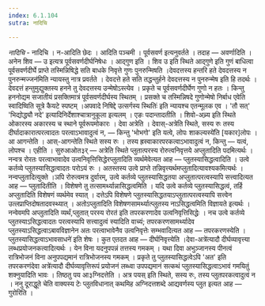 ```yaml
---
index: 6.1.104
sutra: नादिचि

---
```

_नादिचि_ - नादिचि । न-आदिति छेदः । आदिति पञ्चमी । पूर्वसवर्ण इत्यनुवर्तते । तदाह — अवर्णादिति । अनेन शिव — उ इत्यत्र पूर्वसवर्णदीर्घनिषेधः । आद्गुण इति । शिव उ इति स्थिते आद्गुणे इति गुणं बाधित्वा पूर्वसवर्णदीर्घे प्राप्ते तस्मिन्निषिद्धे सति बाधके निवृत्ते गुणः पुनरुन्मिषति ।देवदत्तस्य हन्तरि हते देवदत्तस्य न पुनरुन्मज्जन॑मिति न्यायस्तु नात्र प्रवर्तते । देवदत्ते हते सति तद्धन्तुर्हने देवदत्तस्य न पुनरुन्मेष इति हि तदर्थः । देवदत्तं हन्तुमुद्युक्तस्य हनने तु देवदत्तस्य उन्मेषोऽस्त्येव । प्रकृते च पूर्वसवर्णदीर्घेण गुणो न हतः । किन्तु हननोद्यम सजातीयं प्रसक्तिमात्रं पूर्वसवर्णदीर्घस्य स्थितम् । प्रसक्ते च तस्मिन्निषदे गुणोन्मेषो निर्बाध एवेति स्वादिष्विति सूत्रे कैयटे स्पष्टम् ।अपवादे निषिद्दे उत्सर्गस्य स्थितिः॑ इति न्यायश्च एतन्मूलक एव । 'तौ सत्' 'भिद्योद्ध्यौ नदे' इत्यादिनिर्देशाश्चात्रानुकूला इत्यलम् । एङः पदान्तादतीति । शिवो-अच्र्य इति स्थिते ओकारस्य अकारस्य च स्थाने पूर्वरूपमोकारः । देवा अत्रेति । देवास्-अत्रेति स्थिते, सस्य रुः तस्य दीर्घादाकारात्परत्वादतः परत्वाऽभावादुत्वं न, — किन्तु 'भोभगो' इति यत्वे, लोपः शाकल्यस्ये॑ति [यकार]लोपः । आ आगन्तेति । आस्-आगन्तेति स्थिते सस्य रुः । तस्य ह्रस्वाकारपरकत्वाऽभावादुत्वं न, किन्तु — यत्वं, लोपश्च । एहीति । सुरुआओत३र् — अत्रेति स्थिते प्लुतात्परस्य रोरुत्वनिवृत्तये अप्लुतादिति पदमित्यर्थः । नन्वत्र रोरतः परत्वाभावादेव उत्वनिवृत्तिसिद्धेरप्लुतादिति व्यर्थमेवेत्यत आह — प्लुतस्यासिद्धत्वादिति । उत्वे कर्तव्ये प्लुतस्यासिद्धत्वादतः परोऽयं रुः । अतस्तस्य उत्वे प्राप्ते तन्निवृत्त्यर्थमप्लुतादित्यावश्यकमित्यर्थः । नन्वप्लुतादित्युक्ते ।ञपि रोरुत्वमत्र दुर्वारम्, उत्वे कर्तव्ये प्लुतस्यासिद्धतया अप्लुतात्परत्वस्यापि सत्त्वादित्यत आह — प्लुतादितीति । विशेषणे तु तत्सामर्थ्यान्नासिद्धत्वमिति । यदि उत्वे कर्तव्ये प्लुतस्यासिद्धत्वं, तर्हि अप्लुतादिति विशेषणं व्यर्थमेव स्यात् । दत्तेऽपि विशेषणे प्लुतस्यासिद्धतयाऽप्लुतात्परत्वस्यापि सत्त्वेन उत्लप्राप्तिदोषतादवस्थ्यात् । अतोऽप्लुतादिति विशेषणसामर्थ्यात्प्लुतस्य नाऽसिद्धत्वमिति विज्ञायते इत्यर्थः । नन्वेवमपि अप्लुतादिति व्यर्थं,प्लुतात् परस्य रोरत॑ इति तपरकरणादेव उत्वनिवृत्तिसिद्धेः । नच उत्वे कर्तव्ये प्लुतस्याऽसिद्धत्वादतः परत्वस्यापि सत्त्वादुत्वं स्यादिति वाच्यं; तपरकरणसामर्थ्यादेव प्लुतस्याऽसिद्धत्वाऽबावविज्ञानेन अतः परत्वाभावेनैव उत्वनिवृत्तेः सम्भवादित्यत आह — तपरकरणस्येति ।प्लुतस्यासिद्धत्वाऽभावसाधने॑ इति शेषः । कुत एतदत आह — दीर्घनिवृत्त्येति ।देवा-अत्रे॑त्यादौ दीर्घव्यावृत्त्या लब्धप्रयोजनकत्वादित्यर्थः । येन विना यदनुपपन्नं तत्तस्य गमकम् । यथा दिवा अभुञ्जानस्य पीनत्वं रात्रिभोजनं विना अनुपपद्यमानं रात्रिभोजनस्य गमकम् । प्रकृते तु प्लुतस्यासिद्धत्वेऽपि 'अत' इति तपरकरणंदेवा अत्रे॑त्यादौ दीर्घव्यावृत्तिरूपं प्रयोजनं लब्ध्वा उपपद्यमानं सत्कथं प्लुतस्यासिद्धत्वाऽभावं गमयितुं शक्नुयादिति भावः । तिष्ठतु पय आ३ग्निदत्तेति । अत्र पयस् इति स्थिते, सस्य रुः, तस्य प्लुतपरकत्वादुत्वं न । ननु दूराद्धूते चेति वाक्यस्य टेः प्लुतविधानात् कथमिह अग्निदत्तशब्दे आद्यवर्णस्य प्लुत इत्यत आह — गुरोरिति ।